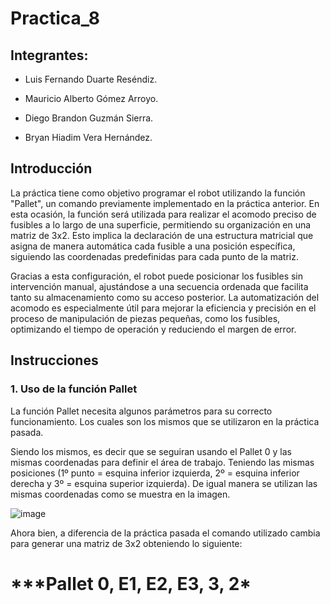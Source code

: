 # Practica_8
## Integrantes:
- Luis Fernando Duarte Reséndiz.
  
- Mauricio Alberto Gómez Arroyo.

- Diego Brandon Guzmán Sierra.

- Bryan Hiadim Vera Hernández.

## Introducción

La práctica tiene como objetivo programar el robot utilizando la función "Pallet", un comando previamente implementado en la práctica anterior. En esta ocasión, la función será utilizada para realizar el acomodo preciso de fusibles a lo largo de una superficie, permitiendo su organización en una matriz de 3x2. Esto implica la declaración de una estructura matricial que asigna de manera automática cada fusible a una posición específica, siguiendo las coordenadas predefinidas para cada punto de la matriz.

Gracias a esta configuración, el robot puede posicionar los fusibles sin intervención manual, ajustándose a una secuencia ordenada que facilita tanto su almacenamiento como su acceso posterior. La automatización del acomodo es especialmente útil para mejorar la eficiencia y precisión en el proceso de manipulación de piezas pequeñas, como los fusibles, optimizando el tiempo de operación y reduciendo el margen de error.

## Instrucciones

### 1. Uso de la función Pallet
La función Pallet necesita algunos parámetros para su correcto funcionamiento. Los cuales son los mismos que se utilizaron en la práctica pasada.

Siendo los mismos, es decir que se seguiran usando el Pallet 0 y las mismas coordenadas para definir el área de trabajo. Teniendo las mismas posiciones (1º punto = esquina inferior izquierda, 2º = esquina inferior derecha y 3º = esquina superior izquierda). De igual manera se utilizan las mismas coordenadas como se muestra en la imagen.

![image](https://github.com/user-attachments/assets/093fb58c-a417-4cbc-ab27-7a51b3ec43a3)

Ahora bien, a diferencia de la práctica pasada el comando utilizado cambia para generar una matriz de 3x2 obteniendo lo siguiente:

<h1>***Pallet 0, E1, E2, E3, 3, 2*</h1>

